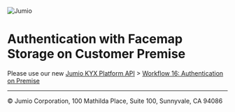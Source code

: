![Jumio](/images/Jumio-Authentication-Banner.png)

# Authentication with Facemap Storage on Customer Premise

Please use our new [Jumio KYX Platform API](/api-guide/api_guide.md) > [Workflow 16: Authentication on Premise](/api-guide/workflow_descriptions.md#workflow-16-authentication-on-premise)


---
&copy; Jumio Corporation, 100 Mathilda Place, Suite 100, Sunnyvale, CA 94086
